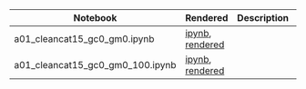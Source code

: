 |  Notebook | Rendered   | Description  |  Author |
|---|---|---|---|
| a01_cleancat15_gc0_gm0.ipynb  | [ipynb](https://github.com/bpRsh/2019_shear_analysis_after_dmstack/blob/master/Jan_2020/a01_jan8/a01_cleancat15_gc0_gm0.ipynb), [rendered](https://nbviewer.jupyter.org/github/bpRsh/2019_shear_analysis_after_dmstack/blob/master/Jan_2020/a01_jan8/a01_cleancat15_gc0_gm0.ipynb)  |   | [Bhishan Poudel](https://bhishanpdl.github.io/)  |
| a01_cleancat15_gc0_gm0_100.ipynb  | [ipynb](https://github.com/bpRsh/2019_shear_analysis_after_dmstack/blob/master/Jan_2020/a01_jan8/a01_cleancat15_gc0_gm0_100.ipynb), [rendered](https://nbviewer.jupyter.org/github/bpRsh/2019_shear_analysis_after_dmstack/blob/master/Jan_2020/a01_jan8/a01_cleancat15_gc0_gm0_100.ipynb)  |   | [Bhishan Poudel](https://bhishanpdl.github.io/)  |
